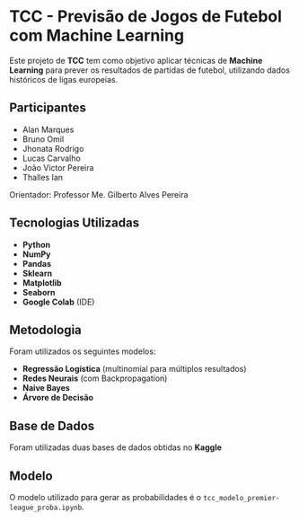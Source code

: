 # TCC - Previsão de Jogos de Futebol com Machine Learning

Este projeto de **TCC** tem como objetivo aplicar técnicas de **Machine Learning** para prever os resultados de partidas de futebol, utilizando dados históricos de ligas europeias.
## Participantes

- Alan Marques
- Bruno Omil
- Jhonata Rodrigo
- Lucas Carvalho
- João Victor Pereira
- Thalles Ian

Orientador: Professor Me. Gilberto Alves Pereira


## Tecnologias Utilizadas

- **Python**
- **NumPy**
- **Pandas**
- **Sklearn**
- **Matplotlib**
- **Seaborn**
- **Google Colab** (IDE)

## Metodologia

Foram utilizados os seguintes modelos:

- **Regressão Logística** (multinomial para múltiplos resultados)
- **Redes Neurais** (com Backpropagation)
- **Naive Bayes**
- **Árvore de Decisão**


## Base de Dados
Foram utilizadas duas bases de dados obtidas no **Kaggle**

## Modelo

O modelo utilizado para gerar as probabilidades é o `tcc_modelo_premier-league_proba.ipynb`.